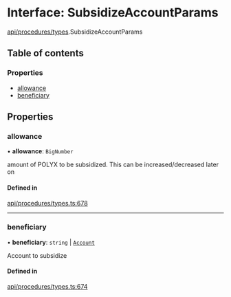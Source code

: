 # Interface: SubsidizeAccountParams

[api/procedures/types](../wiki/api.procedures.types).SubsidizeAccountParams

## Table of contents

### Properties

- [allowance](../wiki/api.procedures.types.SubsidizeAccountParams#allowance)
- [beneficiary](../wiki/api.procedures.types.SubsidizeAccountParams#beneficiary)

## Properties

### allowance

• **allowance**: `BigNumber`

amount of POLYX to be subsidized. This can be increased/decreased later on

#### Defined in

[api/procedures/types.ts:678](https://github.com/PolymeshAssociation/polymesh-sdk/blob/f8a937f04/src/api/procedures/types.ts#L678)

___

### beneficiary

• **beneficiary**: `string` \| [`Account`](../wiki/api.entities.Account.Account)

Account to subsidize

#### Defined in

[api/procedures/types.ts:674](https://github.com/PolymeshAssociation/polymesh-sdk/blob/f8a937f04/src/api/procedures/types.ts#L674)
